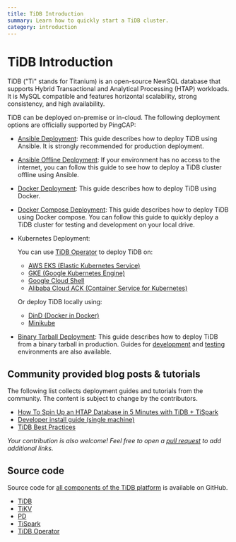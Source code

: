 ```yaml
---
title: TiDB Introduction
summary: Learn how to quickly start a TiDB cluster.
category: introduction
---
```


# TiDB Introduction

TiDB ("Ti" stands for Titanium) is an open-source NewSQL database that supports Hybrid Transactional and Analytical Processing (HTAP) workloads. It is MySQL compatible and features horizontal scalability, strong consistency, and high availability.

TiDB can be deployed on-premise or in-cloud. The following deployment options are officially supported by PingCAP:

- [Ansible Deployment](/how-to/deploy/orchestrated/ansible.md): This guide describes how to deploy TiDB using Ansible. It is strongly recommended for production deployment.
- [Ansible Offline Deployment](/how-to/deploy/orchestrated/offline-ansible.md): If your environment has no access to the internet, you can follow this guide to see how to deploy a TiDB cluster offline using Ansible.
- [Docker Deployment](/how-to/deploy/orchestrated/docker.md): This guide describes how to deploy TiDB using Docker.
- [Docker Compose Deployment](/how-to/get-started/deploy-tidb-from-docker-compose.md): This guide describes how to deploy TiDB using Docker compose. You can follow this guide to quickly deploy a TiDB cluster for testing and development on your local drive.
- Kubernetes Deployment:

    You can use [TiDB Operator](https://github.com/pingcap/tidb-operator) to deploy TiDB on:

    - [AWS EKS (Elastic Kubernetes Service)](/tidb-in-kubernetes/deploy/aws-eks.md)
    - [GKE (Google Kubernetes Engine)](/tidb-in-kubernetes/deploy/gcp-gke.md)
    - [Google Cloud Shell](/tidb-in-kubernetes/get-started/deploy-tidb-from-kubernetes-gke.md)
    - [Alibaba Cloud ACK (Container Service for Kubernetes)](/tidb-in-kubernetes/deploy/alibaba-cloud.md)

    Or deploy TiDB locally using:

    - [DinD (Docker in Docker)](/tidb-in-kubernetes/get-started/deploy-tidb-from-kubernetes-dind.md)
    - [Minikube](/tidb-in-kubernetes/get-started/deploy-tidb-from-kubernetes-minikube.md)

- [Binary Tarball Deployment](/how-to/deploy/from-tarball/production-environment.md): This guide describes how to deploy TiDB from a binary tarball in production. Guides for [development](/how-to/get-started/deploy-tidb-from-binary.md) and [testing](/how-to/deploy/from-tarball/testing-environment.md) environments are also available.

## Community provided blog posts & tutorials

The following list collects deployment guides and tutorials from the community. The content is subject to change by the contributors.

- [How To Spin Up an HTAP Database in 5 Minutes with TiDB + TiSpark](https://www.pingcap.com/blog/how_to_spin_up_an_htap_database_in_5_minutes_with_tidb_tispark/)
- [Developer install guide (single machine)](http://www.tocker.ca/this-blog-now-powered-by-wordpress-tidb.html)
- [TiDB Best Practices](https://pingcap.com/blog/2017-07-24-tidbbestpractice/)

_Your contribution is also welcome! Feel free to open a [pull request](https://github.com/pingcap/docs/blob/master/dev/overview.md) to add additional links._

## Source code

Source code for [all components of the TiDB platform](https://github.com/pingcap) is available on GitHub.

- [TiDB](https://github.com/pingcap/tidb)
- [TiKV](https://github.com/tikv/tikv)
- [PD](https://github.com/pingcap/pd)
- [TiSpark](https://github.com/pingcap/tispark)
- [TiDB Operator](https://github.com/pingcap/tidb-operator)
